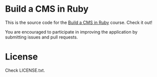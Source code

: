 # Build a CMS in Ruby

This is the source code for the [Build a CMS in Ruby](#) course. Check it out!

You are encouraged to participate in improving the application by submitting
issues and pull requests.

# License

Check LICENSE.txt.
